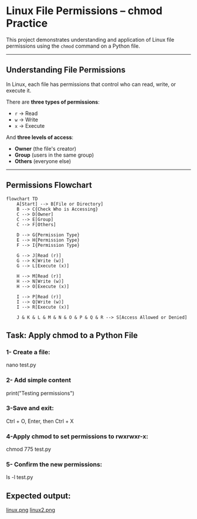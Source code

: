 # Linux File Permissions – chmod Practice

This project demonstrates understanding and application of Linux file permissions using the `chmod` command on a Python file.

---

##  Understanding File Permissions

In Linux, each file has permissions that control who can read, write, or execute it.

There are **three types of permissions**:
- `r` → Read
- `w` → Write
- `x` → Execute

And **three levels of access**:
- **Owner** (the file's creator)
- **Group** (users in the same group)
- **Others** (everyone else)

---

##  Permissions Flowchart

```mermaid
flowchart TD
    A[Start] --> B[File or Directory]
    B --> C{Check Who is Accessing}
    C --> D[Owner]
    C --> E[Group]
    C --> F[Others]

    D --> G{Permission Type}
    E --> H{Permission Type}
    F --> I{Permission Type}

    G --> J[Read (r)]
    G --> K[Write (w)]
    G --> L[Execute (x)]

    H --> M[Read (r)]
    H --> N[Write (w)]
    H --> O[Execute (x)]

    I --> P[Read (r)]
    I --> Q[Write (w)]
    I --> R[Execute (x)]

    J & K & L & M & N & O & P & Q & R --> S[Access Allowed or Denied]
```


##  Task: Apply chmod to a Python File

### 1- Create a file:
nano test.py
### 2- Add simple content
print("Testing permissions")
### 3-Save and exit:
Ctrl + O, Enter, then Ctrl + X
### 4-Apply chmod to set permissions to rwxrwxr-x:
chmod 775 test.py
### 5- Confirm the new permissions:
ls -l test.py

## Expected output:

[linux.png](./linux.png)
[linux2.png](./linux2.png)





